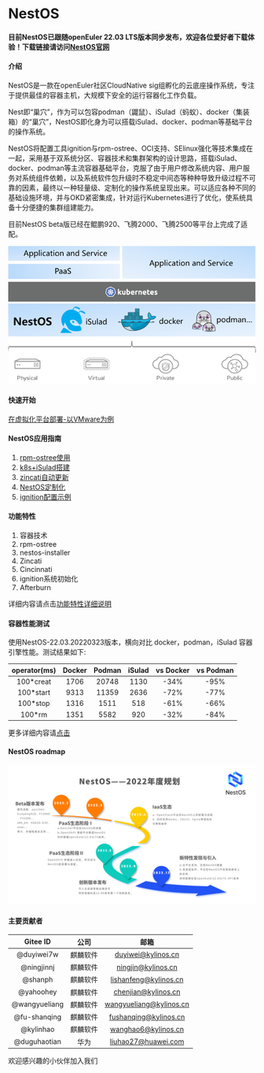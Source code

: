 # NestOS

#### 目前NestOS已跟随openEuler 22.03 LTS版本同步发布，欢迎各位爱好者下载体验！下载链接请访问[NestOS官网](https://nestos.org.cn/)

#### 介绍
NestOS是一款在openEuler社区CloudNative sig组孵化的云底座操作系统，专注于提供最佳的容器主机，大规模下安全的运行容器化工作负载。

Nest即“巢穴”，作为可以包容podman（鼹鼠）、iSulad（蚂蚁）、docker（集装箱）的“巢穴”，NestOS即化身为可以搭载iSulad、docker、podman等基础平台的操作系统。

NestOS将配置工具ignition与rpm-ostree、OCI支持、SElinux强化等技术集成在一起，采用基于双系统分区、容器技术和集群架构的设计思路，搭载iSulad、docker、podman等主流容器基础平台，克服了由于用户修改系统内容、用户服务对系统组件依赖，以及系统软件包升级时不稳定中间态等种种导致升级过程不可靠的因素，最终以一种轻量级、定制化的操作系统呈现出来。可以适应各种不同的基础设施环境，并与OKD紧密集成，针对运行Kubernetes进行了优化，使系统具备十分便捷的集群组建能力。

目前NestOS beta版已经在鲲鹏920、飞腾2000、飞腾2500等平台上完成了适配。 

![image-20211015170943884](docs/graph/README/image-20211015170943884.png)

#### 快速开始
[在虚拟化平台部署-以VMware为例](https://gitee.com/openeuler/NestOS/blob/master/docs/usr_manual/%E5%BF%AB%E9%80%9F%E5%BC%80%E5%A7%8B.md)

#### NestOS应用指南
1.  [rpm-ostree使用](https://gitee.com/openeuler/NestOS/blob/master/docs/usr_manual/rpm-ostree%E4%BD%BF%E7%94%A8.md)
2.  [k8s+iSulad搭建](https://gitee.com/openeuler/NestOS/blob/master/docs/usr_manual/K8S+iSulad%E6%90%AD%E5%BB%BA.md)
3.  [zincati自动更新](https://gitee.com/openeuler/NestOS/blob/master/docs/usr_manual/zincati%E8%87%AA%E5%8A%A8%E6%9B%B4%E6%96%B0%E4%BD%BF%E7%94%A8.md)
4.  [NestOS定制化](https://gitee.com/openeuler/NestOS/blob/master/docs/usr_manual/%E5%AE%9A%E5%88%B6NestOS.md)
5.  [ignition配置示例](https://gitee.com/openeuler/NestOS/blob/master/docs/usr_manual/ignition%E9%85%8D%E7%BD%AE.md) 

#### 功能特性

1.  容器技术
2.  rpm-ostree
3.  nestos-installer
4.  Zincati
5.  Cincinnati
6.  ignition系统初始化
7.  Afterburn

详细内容请点击[功能特性详细说明](https://gitee.com/openeuler/NestOS/blob/master/docs/usr_manual/%E5%8A%9F%E8%83%BD%E7%89%B9%E6%80%A7%E6%8F%8F%E8%BF%B0.md)

#### 容器性能测试

使用NestOS-22.03.20220323版本，横向对比 docker，podman，iSulad 容器引擎性能。测试结果如下:

| operator(ms) | Docker | Podman | iSulad | vs Docker | vs Podman |
| :----------: | :----: | :----: | :----: | :-------: | :-------: |
|  100*creat   |  1706  | 20748  |  1130  |   -34%    |   -95%    |
|  100*start   |  9313  |  11359  |  2636  |   -72%    |   -77%    |
|   100*stop   |  1316  |  1511  |  518   |   -61%    |   -66%    |
|    100*rm    |  1351  |  5582  |  920   |   -32%    |   -84%    |

更多详细内容请[点击](https://gitee.com/openeuler/NestOS/blob/master/docs/usr_manual/%E6%80%A7%E8%83%BD%E5%AF%B9%E6%AF%94%E6%B5%8B%E8%AF%95.md)


#### NestOS roadmap

![image-NestOS-roadmap.png](docs/graph/README/image-NestOS-roadmap.png)
#### 主要贡献者

|   Gitee ID    |   公司   |          邮箱           |
| :-----------: | :------: | :---------------------: |
|  @duyiwei7w   | 麒麟软件 |   duyiwei@kylinos.cn    |
|  @ningjinnj   | 麒麟软件 |   ningjin@kylinos.cn    |
|    @shanph    | 麒麟软件 |  lishanfeng@kylinos.cn  |
|   @yahoohey   | 麒麟软件 |   chenjian@kylinos.cn   |
| @wangyueliang | 麒麟软件 | wangyueliang@kylinos.cn |
| @fu-shanqing  | 麒麟软件 |  fushanqing@kylinos.cn  |
|   @kylinhao   | 麒麟软件 |   wanghao6@kylinos.cn   |
| @duguhaotian  |   华为   |   liuhao27@huawei.com   |

欢迎感兴趣的小伙伴加入我们


  [1]: ./images/NestOS-roadmap.png "NestOS-roadmap.png"
